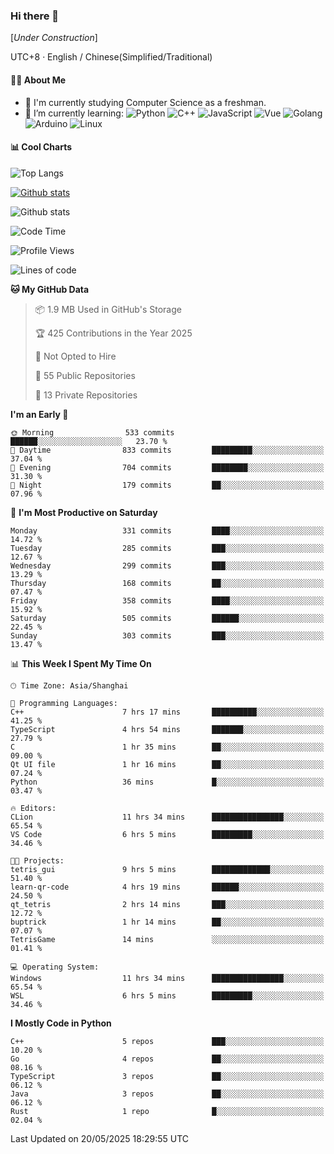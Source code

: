 ### Hi there 👋

\[*Under Construction*\]

UTC+8 · English / Chinese(Simplified/Traditional)

<!--
**NoNormalCreeper/NoNormalCreeper** is a ✨ _special_ ✨ repository because its `README.md` (this file) appears on your GitHub profile.

Here are some ideas to get you started:

- 🔭 I’m currently working on ...
- 🌱 I’m currently learning ...
- 👯 I’m looking to collaborate on ...
- 🤔 I’m looking for help with ...
- 💬 Ask me about ...
- 📫 How to reach me: ...
- 😄 Pronouns: ...
- ⚡ Fun fact: ...
-->

#### 👩‍💻 About Me

- 🏫 I'm currently studying Computer Science as a freshman.
- 🌱 I’m currently learning: 
![Python](https://img.shields.io/badge/-Python-blue?style=flat-square&logo=Python&logoColor=fff)
![C++](https://img.shields.io/badge/-C%2B%2B-00599C?style=flat-square&logo=C%2B%2B&logoColor=fff)
![JavaScript](https://img.shields.io/badge/-JavaScript-ffca18?style=flat-square&logo=JavaScript&logoColor=fff)
![Vue](https://img.shields.io/badge/-Vue-4FC08D?style=flat-square&logo=Vue.js&logoColor=fff)
![Golang](https://img.shields.io/badge/-Go-007d9c?style=flat-square&logo=Go&logoColor=fff)
![Arduino](https://img.shields.io/badge/-Arduino-00979D?style=flat-square&logo=Arduino&logoColor=fff)
![Linux](https://img.shields.io/badge/-Linux-FCC624?style=flat-square&logo=Linux&logoColor=fff)

#### 📊 Cool Charts

![Top Langs](https://readme-stats-zeta-six.vercel.app/api/top-langs/?username=NoNormalCreeper&layout=compact)

[![Github stats](https://readme-stats-zeta-six.vercel.app/api?username=NoNormalCreeper&show=reviews,discussions_started,discussions_answered,prs_merged,prs_merged_percentage)](https://github.com/anuraghazra/github-readme-stats)

![Github stats](https://github-profile-trophy.vercel.app/?username=NoNormalCreeper)


<!--START_SECTION:waka-->
![Code Time](http://img.shields.io/badge/Code%20Time-516%20hrs%2017%20mins-blue)

![Profile Views](http://img.shields.io/badge/Profile%20Views-0-blue)

![Lines of code](https://img.shields.io/badge/From%20Hello%20World%20I%27ve%20Written-3.2%20million%20lines%20of%20code-blue)

**🐱 My GitHub Data** 

> 📦 1.9 MB Used in GitHub's Storage 
 > 
> 🏆 425 Contributions in the Year 2025
 > 
> 🚫 Not Opted to Hire
 > 
> 📜 55 Public Repositories 
 > 
> 🔑 13 Private Repositories 
 > 
**I'm an Early 🐤** 

```text
🌞 Morning                533 commits         ██████░░░░░░░░░░░░░░░░░░░   23.70 % 
🌆 Daytime                833 commits         █████████░░░░░░░░░░░░░░░░   37.04 % 
🌃 Evening                704 commits         ████████░░░░░░░░░░░░░░░░░   31.30 % 
🌙 Night                  179 commits         ██░░░░░░░░░░░░░░░░░░░░░░░   07.96 % 
```
📅 **I'm Most Productive on Saturday** 

```text
Monday                   331 commits         ████░░░░░░░░░░░░░░░░░░░░░   14.72 % 
Tuesday                  285 commits         ███░░░░░░░░░░░░░░░░░░░░░░   12.67 % 
Wednesday                299 commits         ███░░░░░░░░░░░░░░░░░░░░░░   13.29 % 
Thursday                 168 commits         ██░░░░░░░░░░░░░░░░░░░░░░░   07.47 % 
Friday                   358 commits         ████░░░░░░░░░░░░░░░░░░░░░   15.92 % 
Saturday                 505 commits         ██████░░░░░░░░░░░░░░░░░░░   22.45 % 
Sunday                   303 commits         ███░░░░░░░░░░░░░░░░░░░░░░   13.47 % 
```


📊 **This Week I Spent My Time On** 

```text
🕑︎ Time Zone: Asia/Shanghai

💬 Programming Languages: 
C++                      7 hrs 17 mins       ██████████░░░░░░░░░░░░░░░   41.25 % 
TypeScript               4 hrs 54 mins       ███████░░░░░░░░░░░░░░░░░░   27.79 % 
C                        1 hr 35 mins        ██░░░░░░░░░░░░░░░░░░░░░░░   09.00 % 
Qt UI file               1 hr 16 mins        ██░░░░░░░░░░░░░░░░░░░░░░░   07.24 % 
Python                   36 mins             █░░░░░░░░░░░░░░░░░░░░░░░░   03.47 % 

🔥 Editors: 
CLion                    11 hrs 34 mins      ████████████████░░░░░░░░░   65.54 % 
VS Code                  6 hrs 5 mins        █████████░░░░░░░░░░░░░░░░   34.46 % 

🐱‍💻 Projects: 
tetris_gui               9 hrs 5 mins        █████████████░░░░░░░░░░░░   51.40 % 
learn-qr-code            4 hrs 19 mins       ██████░░░░░░░░░░░░░░░░░░░   24.50 % 
qt_tetris                2 hrs 14 mins       ███░░░░░░░░░░░░░░░░░░░░░░   12.72 % 
buptrick                 1 hr 14 mins        ██░░░░░░░░░░░░░░░░░░░░░░░   07.07 % 
TetrisGame               14 mins             ░░░░░░░░░░░░░░░░░░░░░░░░░   01.41 % 

💻 Operating System: 
Windows                  11 hrs 34 mins      ████████████████░░░░░░░░░   65.54 % 
WSL                      6 hrs 5 mins        █████████░░░░░░░░░░░░░░░░   34.46 % 
```

**I Mostly Code in Python** 

```text
C++                      5 repos             ███░░░░░░░░░░░░░░░░░░░░░░   10.20 % 
Go                       4 repos             ██░░░░░░░░░░░░░░░░░░░░░░░   08.16 % 
TypeScript               3 repos             ██░░░░░░░░░░░░░░░░░░░░░░░   06.12 % 
Java                     3 repos             ██░░░░░░░░░░░░░░░░░░░░░░░   06.12 % 
Rust                     1 repo              █░░░░░░░░░░░░░░░░░░░░░░░░   02.04 % 
```




 Last Updated on 20/05/2025 18:29:55 UTC
<!--END_SECTION:waka-->

